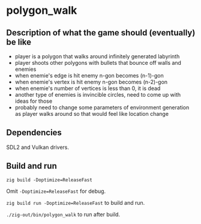 # polygon_walk

## Description of what the game should (eventually) be like
- player is a polygon that walks around infinitely generated labyrinth
- player shoots other polygons with bullets that bounce off walls and enemies
- when enemie's edge is hit enemy n-gon becomes (n-1)-gon
- when enemie's vertex is hit enemy n-gon becomes (n-2)-gon
- when enemie's number of vertices is less than 0, it is dead
- another type of enemies is invincible circles, need to come up with ideas for those
- probably need to change some parameters of environment generation as player walks around so that would feel like location change

## Dependencies
SDL2 and Vulkan drivers.

## Build and run
`zig build -Doptimize=ReleaseFast`

Omit `-Doptimize=ReleaseFast` for debug.

`zig build run -Doptimize=ReleaseFast` to build and run.

`./zig-out/bin/polygon_walk` to run after build.
